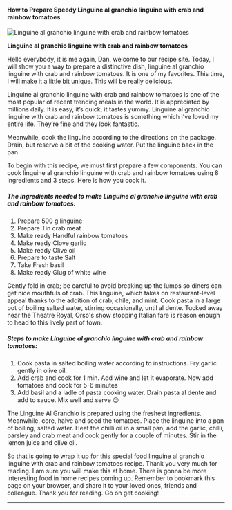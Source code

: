             

#### How to Prepare Speedy Linguine al granchio linguine with crab and rainbow tomatoes

![Linguine al granchio linguine with crab and rainbow tomatoes](https://img-global.cpcdn.com/recipes/131e18fae6a5d7ab/751x532cq70/linguine-al-granchio-linguine-with-crab-and-rainbow-tomatoes-recipe-main-photo.jpg)

**Linguine al granchio linguine with crab and rainbow tomatoes**

Hello everybody, it is me again, Dan, welcome to our recipe site. Today, I will show you a way to prepare a distinctive dish, linguine al granchio linguine with crab and rainbow tomatoes. It is one of my favorites. This time, I will make it a little bit unique. This will be really delicious.

Linguine al granchio linguine with crab and rainbow tomatoes is one of the most popular of recent trending meals in the world. It is appreciated by millions daily. It is easy, it’s quick, it tastes yummy. Linguine al granchio linguine with crab and rainbow tomatoes is something which I’ve loved my entire life. They’re fine and they look fantastic.

Meanwhile, cook the linguine according to the directions on the package. Drain, but reserve a bit of the cooking water. Put the linguine back in the pan.

To begin with this recipe, we must first prepare a few components. You can cook linguine al granchio linguine with crab and rainbow tomatoes using 8 ingredients and 3 steps. Here is how you cook it.

##### The ingredients needed to make Linguine al granchio linguine with crab and rainbow tomatoes:

1.  Prepare 500 g linguine
2.  Prepare Tin crab meat
3.  Make ready Handful rainbow tomatoes
4.  Make ready Clove garlic
5.  Make ready Olive oil
6.  Prepare to taste Salt
7.  Take Fresh basil
8.  Make ready Glug of white wine

Gently fold in crab; be careful to avoid breaking up the lumps so diners can get nice mouthfuls of crab. This linguine, which takes on restaurant-level appeal thanks to the addition of crab, chile, and mint. Cook pasta in a large pot of boiling salted water, stirring occasionally, until al dente. Tucked away near the Theatre Royal, Orso's show stopping Italian fare is reason enough to head to this lively part of town.

##### Steps to make Linguine al granchio linguine with crab and rainbow tomatoes:

1.  Cook pasta in salted boiling water according to instructions. Fry garlic gently in olive oil.
2.  Add crab and cook for 1 min. Add wine and let it evaporate. Now add tomatoes and cook for 5-6 minutes
3.  Add basil and a ladle of pasta cooking water. Drain pasta al dente and add to sauce. Mix well and serve 😊

The Linguine Al Granchio is prepared using the freshest ingredients. Meanwhile, core, halve and seed the tomatoes. Place the linguine into a pan of boiling, salted water. Heat the chilli oil in a small pan, add the garlic, chilli, parsley and crab meat and cook gently for a couple of minutes. Stir in the lemon juice and olive oil.

So that is going to wrap it up for this special food linguine al granchio linguine with crab and rainbow tomatoes recipe. Thank you very much for reading. I am sure you will make this at home. There is gonna be more interesting food in home recipes coming up. Remember to bookmark this page on your browser, and share it to your loved ones, friends and colleague. Thank you for reading. Go on get cooking!

* * *